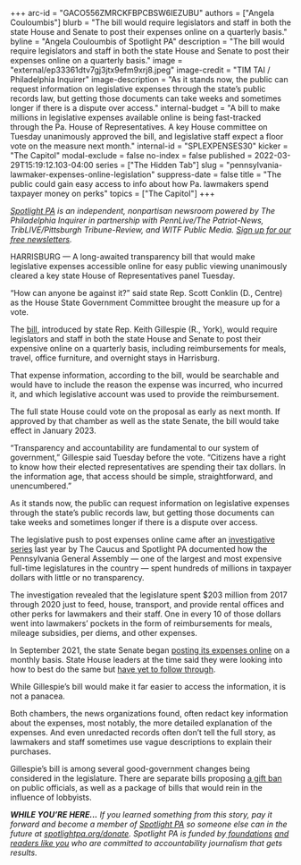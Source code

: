 +++
arc-id = "GACO556ZMRCKFBPCBSW6IEZUBU"
authors = ["Angela Couloumbis"]
blurb = "The bill would require legislators and staff in both the state House and Senate to post their expenses online on a quarterly basis."
byline = "Angela Couloumbis of Spotlight PA"
description = "The bill would require legislators and staff in both the state House and Senate to post their expenses online on a quarterly basis."
image = "external/ep33361dtv7gj3jtx9efm9xrj8.jpeg"
image-credit = "TIM TAI / Philadelphia Inquirer"
image-description = "As it stands now, the public can request information on legislative expenses through the state’s public records law, but getting those documents can take weeks and sometimes longer if there is a dispute over access."
internal-budget = "A bill to make millions in legislative expenses available online is being fast-tracked through the Pa. House of Representatives. A key House committee on Tuesday unanimously approved the bill, and legislative staff expect a floor vote on the measure next month."
internal-id = "SPLEXPENSES30"
kicker = "The Capitol"
modal-exclude = false
no-index = false
published = 2022-03-29T15:19:12.103-04:00
series = ["The Hidden Tab"]
slug = "pennsylvania-lawmaker-expenses-online-legislation"
suppress-date = false
title = "The public could gain easy access to info about how Pa. lawmakers spend taxpayer money on perks"
topics = ["The Capitol"]
+++

<a href="https://www.spotlightpa.org/"><i>Spotlight PA</i></a><i> is an independent, nonpartisan newsroom powered by The Philadelphia Inquirer in partnership with PennLive/The Patriot-News, TribLIVE/Pittsburgh Tribune-Review, and WITF Public Media. </i><a href="https://www.spotlightpa.org/newsletters"><i>Sign up for our free newsletters</i></a><i>.</i>

HARRISBURG — A long-awaited transparency bill that would make legislative expenses accessible online for easy public viewing unanimously cleared a key state House of Representatives panel Tuesday.

“How can anyone be against it?” said state Rep. Scott Conklin (D., Centre) as the House State Government Committee brought the measure up for a vote.

The <a href="https://www.legis.state.pa.us/cfdocs/billinfo/BillInfo.cfm?syear=2021&sind=0&body=H&type=B&bn=2449" target="_blank">bill</a>, introduced by state Rep. Keith Gillespie (R., York), would require legislators and staff in both the state House and Senate to post their expensive online on a quarterly basis, including reimbursements for meals, travel, office furniture, and overnight stays in Harrisburg.

<script src="https://www.spotlightpa.org/embed.js" async></script><div data-spl-embed-version="1" data-spl-src="https://www.spotlightpa.org/embeds/newsletter/"></div>

That expense information, according to the bill, would be searchable and would have to include the reason the expense was incurred, who incurred it, and which legislative account was used to provide the reimbursement.

The full state House could vote on the proposal as early as next month. If approved by that chamber as well as the state Senate, the bill would take effect in January 2023.

“Transparency and accountability are fundamental to our system of government,” Gillespie said Tuesday before the vote. “Citizens have a right to know how their elected representatives are spending their tax dollars. In the information age, that access should be simple, straightforward, and unencumbered.”

As it stands now, the public can request information on legislative expenses through the state’s public records law, but getting those documents can take weeks and sometimes longer if there is a dispute over access.

The legislative push to post expenses online came after an <a href="https://www.spotlightpa.org/series/the-hidden-tab/" target="_blank">investigative series</a> last year by The Caucus and Spotlight PA documented how the Pennsylvania General Assembly — one of the largest and most expensive full-time legislatures in the country — spent hundreds of millions in taxpayer dollars with little or no transparency.

The investigation revealed that the legislature spent $203 million from 2017 through 2020 just to feed, house, transport, and provide rental offices and other perks for lawmakers and their staff. One in every 10 of those dollars went into lawmakers’ pockets in the form of reimbursements for meals, mileage subsidies, per diems, and other expenses.

<script src="https://www.spotlightpa.org/embed.js" async></script><div data-spl-embed-version="1" data-spl-src="https://www.spotlightpa.org/embeds/donate/"></div>

In September 2021, the state Senate began <a href="https://www.spotlightpa.org/news/2021/09/pa-senate-spending-records-online-historic/" target="_blank">posting its expenses online</a> on a monthly basis. State House leaders at the time said they were looking into how to best do the same but <a href="https://lancasteronline.com/news/politics/pennsylvania-house-of-representatives-lags-on-expenses-transparency/article_275ef318-a6f7-11ec-a8a2-b38112683fb5.html" target="_blank">have yet to follow through</a>.

While Gillespie’s bill would make it far easier to access the information, it is not a panacea.

Both chambers, the news organizations found, often redact key information about the expenses, most notably, the more detailed explanation of the expenses. And even unredacted records often don’t tell the full story, as lawmakers and staff sometimes use vague descriptions to explain their purchases.

Gillespie’s bill is among several good-government changes being considered in the legislature. There are separate bills proposing <a href="https://www.spotlightpa.org/news/2021/11/pa-gift-ban-lobbyist-influence-jake-corman/" target="_blank">a gift ban</a> on public officials, as well as a package of bills that would rein in the influence of lobbyists.

<i><b>WHILE YOU’RE HERE...</b></i><i> If you learned something from this story, pay it forward and become a member of </i><a href="https://www.spotlightpa.org/"><i>Spotlight PA</i></a><i> so someone else can in the future at </i><a href="http://spotlightpa.org/donate"><i>spotlightpa.org/donate</i></a><i>. Spotlight PA is funded by</i><a href="https://www.spotlightpa.org/support"><i> foundations</i></a><i> </i><a href="https://www.spotlightpa.org/support"><i>and readers like you</i></a><i> who are committed to accountability journalism that gets results.</i>
